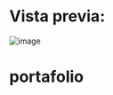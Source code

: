 <h1>Vista previa:</h1>

![image](https://github.com/user-attachments/assets/a7fd5b38-4a3b-4396-9965-c70ad430e07b)

# portafolio
